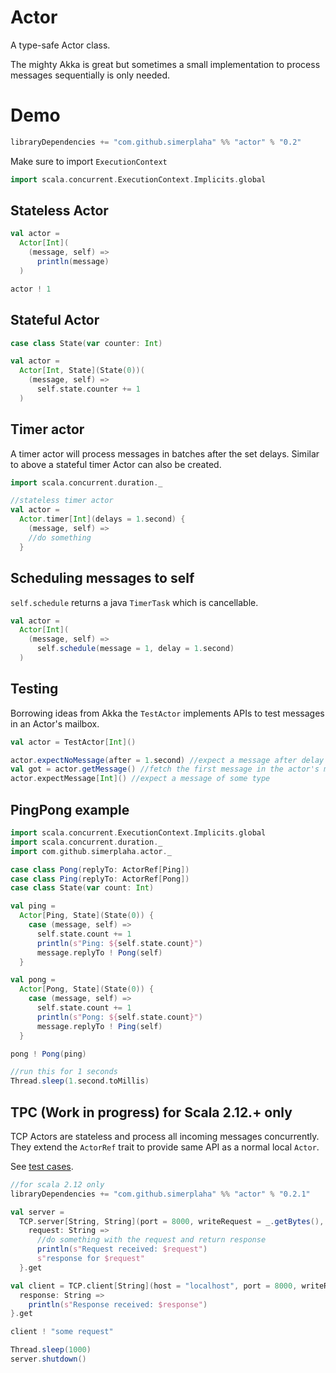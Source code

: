 # Actor

A type-safe Actor class.

The mighty Akka is great but sometimes a small implementation to process messages sequentially 
is only needed.

# Demo
```scala
libraryDependencies += "com.github.simerplaha" %% "actor" % "0.2"
```
Make sure to import `ExecutionContext`
```scala
import scala.concurrent.ExecutionContext.Implicits.global
```

## Stateless Actor

```scala
val actor =
  Actor[Int](
    (message, self) =>
      println(message)
  )

actor ! 1
```

## Stateful Actor
```scala
case class State(var counter: Int)

val actor =
  Actor[Int, State](State(0))(
    (message, self) =>
      self.state.counter += 1
  )
```

## Timer actor
A timer actor will process messages in batches after the set delays. Similar to above a stateful timer Actor
can also be created.

```scala
import scala.concurrent.duration._

//stateless timer actor
val actor =
  Actor.timer[Int](delays = 1.second) {
    (message, self) =>
    //do something
  }
```

## Scheduling messages to self
`self.schedule` returns a java `TimerTask` which is cancellable.

```scala
val actor =
  Actor[Int](
    (message, self) =>
      self.schedule(message = 1, delay = 1.second)  
  )
```

## Testing
Borrowing ideas from Akka the `TestActor` implements APIs to test messages in an Actor's mailbox.

```scala
val actor = TestActor[Int]()

actor.expectNoMessage(after = 1.second) //expect a message after delay in the Actor's mailbox
val got = actor.getMessage() //fetch the first message in the actor's mailbox
actor.expectMessage[Int]() //expect a message of some type
```

## PingPong example

```scala
import scala.concurrent.ExecutionContext.Implicits.global
import scala.concurrent.duration._
import com.github.simerplaha.actor._

case class Pong(replyTo: ActorRef[Ping])
case class Ping(replyTo: ActorRef[Pong])
case class State(var count: Int)

val ping =
  Actor[Ping, State](State(0)) {
    case (message, self) =>
      self.state.count += 1
      println(s"Ping: ${self.state.count}")
      message.replyTo ! Pong(self)
  }

val pong =
  Actor[Pong, State](State(0)) {
    case (message, self) =>
      self.state.count += 1
      println(s"Pong: ${self.state.count}")
      message.replyTo ! Ping(self)
  }

pong ! Pong(ping)

//run this for 1 seconds
Thread.sleep(1.second.toMillis)
```

## TPC (Work in progress) for Scala 2.12.+ only

TCP Actors are stateless and process all incoming messages concurrently. They extend the
`ActorRef` trait to provide same API as a normal local `Actor`.

See [test cases](https://github.com/simerplaha/Actor/blob/master/src/test/scala/com/github/simerplaha/actor/TCPSpec.scala).

```scala
//for scala 2.12 only
libraryDependencies += "com.github.simerplaha" %% "actor" % "0.2.1"
```

```scala
val server =
  TCP.server[String, String](port = 8000, writeRequest = _.getBytes(), readRequest = new String(_), writeResponse = _.getBytes()) {
    request: String =>
      //do something with the request and return response
      println(s"Request received: $request")
      s"response for $request"
  }.get

val client = TCP.client[String](host = "localhost", port = 8000, writeRequest = _.getBytes(), readResponse = new String(_)) {
  response: String =>
    println(s"Response received: $response")
}.get

client ! "some request"

Thread.sleep(1000)
server.shutdown()
```